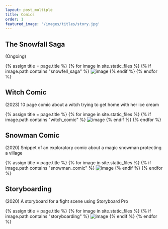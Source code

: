 ```yaml
---
layout: post_multiple
title: Comics
order: 1
featured_image: '/images/titles/story.jpg'
---
```


## The Snowfall Saga
(Ongoing)

<div class="gallery" data-columns="2">
		{% assign title = page.title %}
		{% for image in site.static_files %}
			{% if image.path contains "snowfell_saga" %}
				<img src="{{ site.baseurl }}{{ image.path }}" alt="image" />
			{% endif %}
		{% endfor %}
</div>



## Witch Comic
(2023) 10 page comic about a witch trying to get home with her ice cream

<div class="gallery" data-columns="2">
		{% assign title = page.title %}
		{% for image in site.static_files %}
			{% if image.path contains "witch_comic" %}
				<img src="{{ site.baseurl }}{{ image.path }}" alt="image" />
			{% endif %}
		{% endfor %}
</div>


## Snowman Comic
(2020) Snippet of an exploratory comic about a magic snowman protecting a village

<div class="gallery" data-columns="2">
		{% assign title = page.title %}
		{% for image in site.static_files %}
			{% if image.path contains "snowman_comic" %}
				<img src="{{ site.baseurl }}{{ image.path }}" alt="image" />
			{% endif %}
		{% endfor %}
</div>


## Storyboarding

(2020) A storyboard for a fight scene using Storyboard Pro

<div class="gallery" data-columns="2">
		{% assign title = page.title %}
		{% for image in site.static_files %}
			{% if image.path contains "storyboarding" %}
				<img src="{{ site.baseurl }}{{ image.path }}" alt="image" />
			{% endif %}
		{% endfor %}
</div>